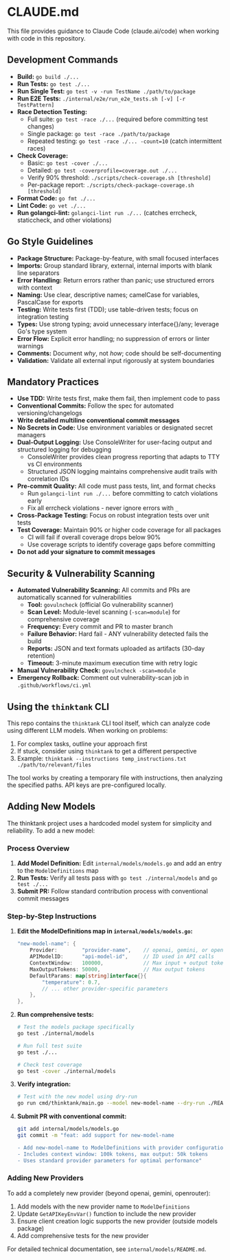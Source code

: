 # CLAUDE.md

This file provides guidance to Claude Code (claude.ai/code) when working with code in this repository.

## Development Commands

* **Build:** `go build ./...`
* **Run Tests:** `go test ./...`
* **Run Single Test:** `go test -v -run TestName ./path/to/package`
* **Run E2E Tests:** `./internal/e2e/run_e2e_tests.sh [-v] [-r TestPattern]`
* **Race Detection Testing:**
  * Full suite: `go test -race ./...` (required before committing test changes)
  * Single package: `go test -race ./path/to/package`
  * Repeated testing: `go test -race ./... -count=10` (catch intermittent races)
* **Check Coverage:**
  * Basic: `go test -cover ./...`
  * Detailed: `go test -coverprofile=coverage.out ./...`
  * Verify 90% threshold: `./scripts/check-coverage.sh [threshold]`
  * Per-package report: `./scripts/check-package-coverage.sh [threshold]`
* **Format Code:** `go fmt ./...`
* **Lint Code:** `go vet ./...`
* **Run golangci-lint:** `golangci-lint run ./...` (catches errcheck, staticcheck, and other violations)

## Go Style Guidelines

* **Package Structure:** Package-by-feature, with small focused interfaces
* **Imports:** Group standard library, external, internal imports with blank line separators
* **Error Handling:** Return errors rather than panic; use structured errors with context
* **Naming:** Use clear, descriptive names; camelCase for variables, PascalCase for exports
* **Testing:** Write tests first (TDD); use table-driven tests; focus on integration testing
* **Types:** Use strong typing; avoid unnecessary interface{}/any; leverage Go's type system
* **Error Flow:** Explicit error handling; no suppression of errors or linter warnings
* **Comments:** Document *why*, not *how*; code should be self-documenting
* **Validation:** Validate all external input rigorously at system boundaries

## Mandatory Practices

* **Use TDD:** Write tests first, make them fail, then implement code to pass
* **Conventional Commits:** Follow the spec for automated versioning/changelogs
* **Write detailed multiline conventional commit messages**
* **No Secrets in Code:** Use environment variables or designated secret managers
* **Dual-Output Logging:** Use ConsoleWriter for user-facing output and structured logging for debugging
  * ConsoleWriter provides clean progress reporting that adapts to TTY vs CI environments
  * Structured JSON logging maintains comprehensive audit trails with correlation IDs
* **Pre-commit Quality:** All code must pass tests, lint, and format checks
  * Run `golangci-lint run ./...` before committing to catch violations early
  * Fix all errcheck violations - never ignore errors with `_`
* **Cross-Package Testing:** Focus on robust integration tests over unit tests
* **Test Coverage:** Maintain 90% or higher code coverage for all packages
  * CI will fail if overall coverage drops below 90%
  * Use coverage scripts to identify coverage gaps before committing
* **Do not add your signature to commit messages**

## Security & Vulnerability Scanning

* **Automated Vulnerability Scanning:** All commits and PRs are automatically scanned for vulnerabilities
  * **Tool:** `govulncheck` (official Go vulnerability scanner)
  * **Scan Level:** Module-level scanning (`-scan=module`) for comprehensive coverage
  * **Frequency:** Every commit and PR to master branch
  * **Failure Behavior:** Hard fail - ANY vulnerability detected fails the build
  * **Reports:** JSON and text formats uploaded as artifacts (30-day retention)
  * **Timeout:** 3-minute maximum execution time with retry logic
* **Manual Vulnerability Check:** `govulncheck -scan=module`
* **Emergency Rollback:** Comment out vulnerability-scan job in `.github/workflows/ci.yml`

## Using the `thinktank` CLI

This repo contains the `thinktank` CLI tool itself, which can analyze code using different LLM models. When working on problems:

1. For complex tasks, outline your approach first
2. If stuck, consider using `thinktank` to get a different perspective
3. Example: `thinktank --instructions temp_instructions.txt ./path/to/relevant/files`

The tool works by creating a temporary file with instructions, then analyzing the specified paths. API keys are pre-configured locally.

## Adding New Models

The thinktank project uses a hardcoded model system for simplicity and reliability. To add a new model:

### Process Overview

1. **Add Model Definition:** Edit `internal/models/models.go` and add an entry to the `ModelDefinitions` map
2. **Run Tests:** Verify all tests pass with `go test ./internal/models` and `go test ./...`
3. **Submit PR:** Follow standard contribution process with conventional commit messages

### Step-by-Step Instructions

1. **Edit the ModelDefinitions map in `internal/models/models.go`:**
   ```go
   "new-model-name": {
       Provider:        "provider-name",    // openai, gemini, or openrouter
       APIModelID:      "api-model-id",     // ID used in API calls
       ContextWindow:   100000,             // Max input + output tokens
       MaxOutputTokens: 50000,              // Max output tokens
       DefaultParams: map[string]interface{}{
           "temperature": 0.7,
           // ... other provider-specific parameters
       },
   },
   ```

2. **Run comprehensive tests:**
   ```bash
   # Test the models package specifically
   go test ./internal/models

   # Run full test suite
   go test ./...

   # Check test coverage
   go test -cover ./internal/models
   ```

3. **Verify integration:**
   ```bash
   # Test with the new model using dry-run
   go run cmd/thinktank/main.go --model new-model-name --dry-run ./README.md
   ```

4. **Submit PR with conventional commit:**
   ```bash
   git add internal/models/models.go
   git commit -m "feat: add support for new-model-name

   - Add new-model-name to ModelDefinitions with provider configuration
   - Includes context window: 100k tokens, max output: 50k tokens
   - Uses standard provider parameters for optimal performance"
   ```

### Adding New Providers

To add a completely new provider (beyond openai, gemini, openrouter):

1. Add models with the new provider name to `ModelDefinitions`
2. Update `GetAPIKeyEnvVar()` function to include the new provider
3. Ensure client creation logic supports the new provider (outside models package)
4. Add comprehensive tests for the new provider

For detailed technical documentation, see `internal/models/README.md`.
